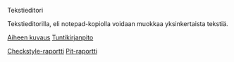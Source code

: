 Tekstieditori

Tekstieditorilla, eli notepad-kopiolla voidaan muokkaa yksinkertaista tekstiä.

[Aiheen kuvaus](https://github.com/vipeeri/Tekstieditori/blob/master/dokumentaatio/aiheenKuvausJaRakenne.md)
[Tuntikirjanpito](https://github.com/vipeeri/Tekstieditori/blob/master/dokumentaatio/tuntikirjanpito.md)
 
[Checkstyle-raportti](https://htmlpreview.github.io/?https://github.com/vipeeri/Tekstieditori/blob/master/documents/site/checkstyle.html)
[Pit-raportti](https://htmlpreview.github.io/?https://github.com/vipeeri/Tekstieditori/blob/master/dokumentaatio/pit/index.html)

